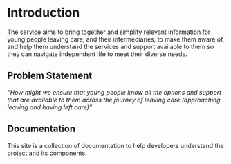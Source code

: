 # Introduction

The service aims to bring together and simplify relevant information for young people leaving care, and their intermediaries, to make them aware of, and help them understand the services and support available to them so they can navigate independent life to meet their diverse needs.

## Problem Statement

_“How might we ensure that young people know all the options and support that are available to them across the journey of leaving care (approaching leaving and having left care)”_

## Documentation

This site is a collection of documentation to help developers understand the project and its components.